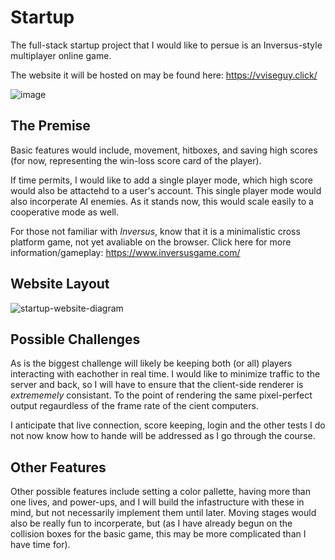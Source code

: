 # Startup

The full-stack startup project that I would like to persue is an Inversus-style multiplayer online game. 

The website it will be hosted on may be found here: https://vviseguy.click/

![image](https://user-images.githubusercontent.com/16418680/215299802-2e8cdbd3-913e-4515-b4d7-7cc41beb01c0.png)

## The Premise

Basic features would include, movement, hitboxes, and saving high scores (for now, representing the win-loss score card of the player).

If time permits, I would like to add a single player mode, which high score would also be attactehd to a user's account. This single player mode would also incorperate AI enemies. As it stands now, this would scale easily to a cooperative mode as well.

For those not familiar with _Inversus_, know that it is a minimalistic cross platform game, not yet avaliable on the browser. 
Click here for more information/gameplay: https://www.inversusgame.com/

## Website Layout

![startup-website-diagram](https://user-images.githubusercontent.com/16418680/215299820-4a4aea2d-b974-4d44-821e-2396f08a4621.png)

## Possible Challenges

As is the biggest challenge will likely be keeping both (or all) players interacting with eachother in real time. I would like to minimize traffic to the server and back, so I will have to ensure that the client-side renderer is *extrememely* consistant. To the point of rendering the same pixel-perfect output regaurdless of the frame rate of the cient computers.

I anticipate that live connection, score keeping, login and the other tests I do not now know how to hande will be addressed as I go through the course.

## Other Features

Other possible features include setting a color pallette, having more than one lives, and power-ups, and I will build the infastructure with these in mind, but not necessarily implement them until later. Moving stages would also be really fun to incorperate, but (as I have already begun on the collision boxes for the basic game, this may be more complicated than I have time for).
